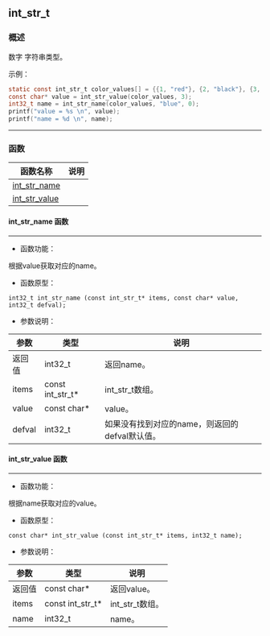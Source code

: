 ## int\_str\_t
### 概述
 数字 字符串类型。

 示例：

 ```c
 static const int_str_t color_values[] = {{1, "red"}, {2, "black"}, {3, "blue"}, {4, "white"}};
 const char* value = int_str_value(color_values, 3);
 int32_t name = int_str_name(color_values, "blue", 0);
 printf("value = %s \n", value);
 printf("name = %d \n", name);
 ```


----------------------------------
### 函数
<p id="int_str_t_methods">

| 函数名称 | 说明 | 
| -------- | ------------ | 
| <a href="#int_str_t_int_str_name">int\_str\_name</a> |  |
| <a href="#int_str_t_int_str_value">int\_str\_value</a> |  |
#### int\_str\_name 函数
-----------------------

* 函数功能：

> <p id="int_str_t_int_str_name">
 根据value获取对应的name。





* 函数原型：

```
int32_t int_str_name (const int_str_t* items, const char* value, int32_t defval);
```

* 参数说明：

| 参数 | 类型 | 说明 |
| -------- | ----- | --------- |
| 返回值 | int32\_t | 返回name。 |
| items | const int\_str\_t* | int\_str\_t数组。 |
| value | const char* | value。 |
| defval | int32\_t | 如果没有找到对应的name，则返回的defval默认值。 |
#### int\_str\_value 函数
-----------------------

* 函数功能：

> <p id="int_str_t_int_str_value">
 根据name获取对应的value。





* 函数原型：

```
const char* int_str_value (const int_str_t* items, int32_t name);
```

* 参数说明：

| 参数 | 类型 | 说明 |
| -------- | ----- | --------- |
| 返回值 | const char* | 返回value。 |
| items | const int\_str\_t* | int\_str\_t数组。 |
| name | int32\_t | name。 |
